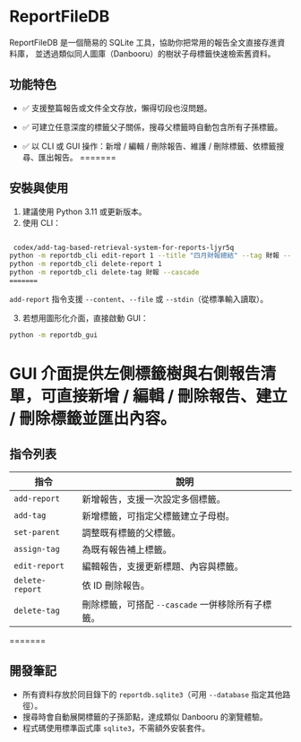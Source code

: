 # ReportFileDB

ReportFileDB 是一個簡易的 SQLite 工具，協助你把常用的報告全文直接存進資料庫，
並透過類似同人圖庫（Danbooru）的樹狀子母標籤快速檢索舊資料。

## 功能特色

- ✅ 支援整篇報告或文件全文存放，懶得切段也沒問題。
- ✅ 可建立任意深度的標籤父子關係，搜尋父標籤時自動包含所有子孫標籤。

- ✅ 以 CLI 或 GUI 操作：新增 / 編輯 / 刪除報告、維護 / 刪除標籤、依標籤搜尋、匯出報告。
=======


## 安裝與使用

1. 建議使用 Python 3.11 或更新版本。
2. 使用 CLI：

```bash

 codex/add-tag-based-retrieval-system-for-reports-ljyr5q
python -m reportdb_cli edit-report 1 --title "四月財報總結" --tag 財報 --tag "財報/收入"
python -m reportdb_cli delete-report 1
python -m reportdb_cli delete-tag 財報 --cascade
=======

```

`add-report` 指令支援 `--content`、`--file` 或 `--stdin`（從標準輸入讀取）。

3. 若想用圖形化介面，直接啟動 GUI：

```bash
python -m reportdb_gui
```


GUI 介面提供左側標籤樹與右側報告清單，可直接新增 / 編輯 / 刪除報告、建立 / 刪除標籤並匯出內容。
=======


## 指令列表

| 指令 | 說明 |
| --- | --- |
| `add-report` | 新增報告，支援一次設定多個標籤。 |
| `add-tag` | 新增標籤，可指定父標籤建立子母樹。 |
| `set-parent` | 調整既有標籤的父標籤。 |
| `assign-tag` | 為既有報告補上標籤。 |
| `edit-report` | 編輯報告，支援更新標題、內容與標籤。 |
| `delete-report` | 依 ID 刪除報告。 |
| `delete-tag` | 刪除標籤，可搭配 `--cascade` 一併移除所有子標籤。 |
=======



## 開發筆記

- 所有資料存放於同目錄下的 `reportdb.sqlite3`（可用 `--database` 指定其他路徑）。
- 搜尋時會自動展開標籤的子孫節點，達成類似 Danbooru 的瀏覽體驗。
- 程式碼使用標準函式庫 `sqlite3`，不需額外安裝套件。
